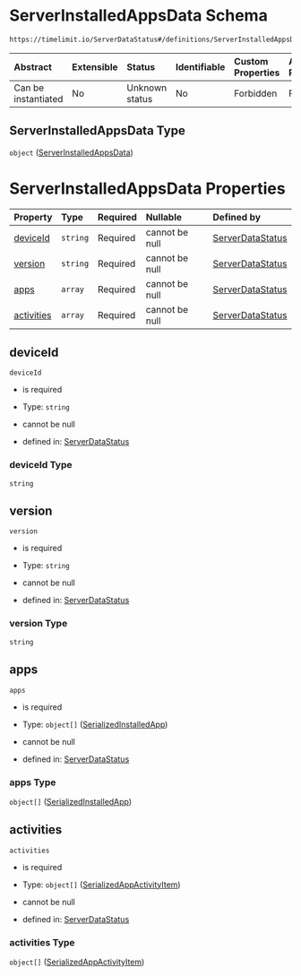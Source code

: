 # ServerInstalledAppsData Schema

```txt
https://timelimit.io/ServerDataStatus#/definitions/ServerInstalledAppsData
```

| Abstract            | Extensible | Status         | Identifiable | Custom Properties | Additional Properties | Access Restrictions | Defined In                                                                            |
| :------------------ | :--------- | :------------- | :----------- | :---------------- | :-------------------- | :------------------ | :------------------------------------------------------------------------------------ |
| Can be instantiated | No         | Unknown status | No           | Forbidden         | Forbidden             | none                | [ServerDataStatus.schema.json\*](ServerDataStatus.schema.json "open original schema") |

## ServerInstalledAppsData Type

`object` ([ServerInstalledAppsData](serverdatastatus-definitions-serverinstalledappsdata.md))

# ServerInstalledAppsData Properties

| Property                  | Type     | Required | Nullable       | Defined by                                                                                                                                                                                           |
| :------------------------ | :------- | :------- | :------------- | :--------------------------------------------------------------------------------------------------------------------------------------------------------------------------------------------------- |
| [deviceId](#deviceid)     | `string` | Required | cannot be null | [ServerDataStatus](serverdatastatus-definitions-serverinstalledappsdata-properties-deviceid.md "https://timelimit.io/ServerDataStatus#/definitions/ServerInstalledAppsData/properties/deviceId")     |
| [version](#version)       | `string` | Required | cannot be null | [ServerDataStatus](serverdatastatus-definitions-serverinstalledappsdata-properties-version.md "https://timelimit.io/ServerDataStatus#/definitions/ServerInstalledAppsData/properties/version")       |
| [apps](#apps)             | `array`  | Required | cannot be null | [ServerDataStatus](serverdatastatus-definitions-serverinstalledappsdata-properties-apps.md "https://timelimit.io/ServerDataStatus#/definitions/ServerInstalledAppsData/properties/apps")             |
| [activities](#activities) | `array`  | Required | cannot be null | [ServerDataStatus](serverdatastatus-definitions-serverinstalledappsdata-properties-activities.md "https://timelimit.io/ServerDataStatus#/definitions/ServerInstalledAppsData/properties/activities") |

## deviceId

`deviceId`

- is required

- Type: `string`

- cannot be null

- defined in: [ServerDataStatus](serverdatastatus-definitions-serverinstalledappsdata-properties-deviceid.md "https://timelimit.io/ServerDataStatus#/definitions/ServerInstalledAppsData/properties/deviceId")

### deviceId Type

`string`

## version

`version`

- is required

- Type: `string`

- cannot be null

- defined in: [ServerDataStatus](serverdatastatus-definitions-serverinstalledappsdata-properties-version.md "https://timelimit.io/ServerDataStatus#/definitions/ServerInstalledAppsData/properties/version")

### version Type

`string`

## apps

`apps`

- is required

- Type: `object[]` ([SerializedInstalledApp](serverdatastatus-definitions-serializedinstalledapp.md))

- cannot be null

- defined in: [ServerDataStatus](serverdatastatus-definitions-serverinstalledappsdata-properties-apps.md "https://timelimit.io/ServerDataStatus#/definitions/ServerInstalledAppsData/properties/apps")

### apps Type

`object[]` ([SerializedInstalledApp](serverdatastatus-definitions-serializedinstalledapp.md))

## activities

`activities`

- is required

- Type: `object[]` ([SerializedAppActivityItem](serverdatastatus-definitions-serializedappactivityitem.md))

- cannot be null

- defined in: [ServerDataStatus](serverdatastatus-definitions-serverinstalledappsdata-properties-activities.md "https://timelimit.io/ServerDataStatus#/definitions/ServerInstalledAppsData/properties/activities")

### activities Type

`object[]` ([SerializedAppActivityItem](serverdatastatus-definitions-serializedappactivityitem.md))
